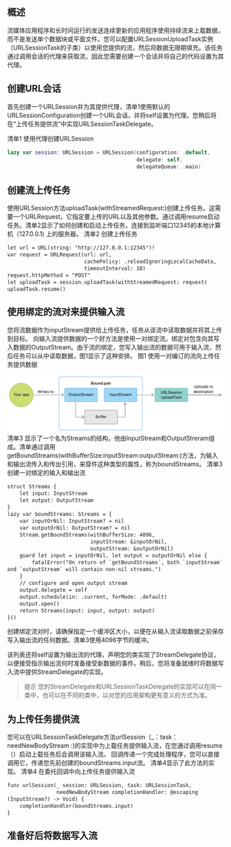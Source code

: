 ## 概述
流媒体应用程序和长时间运行的发送连续更新的应用程序使用持续流来上载数据，而不是发送单个数据块或平面文件。您可以配置URLSessionUploadTask实例（URLSessionTask的子类）以使用您提供的流，然后将数据无限期填充。该任务通过调用会话的代理来获取流，因此您需要创建一个会话并将自己的代码设置为其代理。

## 创建URL会话
首先创建一个URLSession并为其提供代理，清单1使用默认的URLSessionConfiguration创建一个URL会话，并将self设置为代理。您稍后将在“上传任务提供流”中实现URLSessionTaskDelegate。

清单1 使用代理创建URLSession
```swift
lazy var session: URLSession = URLSession(configuration: .default,
                                          delegate: self,
                                          delegateQueue: .main)
```
## 创建流上传任务
使用URLSession方法uploadTask(withStreamedRequest:)创建上传任务。这需要一个URLRequest，它指定要上传的URL以及其他参数。通过调用resume启动任务。清单2显示了如何创建和启动上传任务，连接到监听端口12345的本地计算机（127.0.0.1) 上的服务器。
清单2 创建上传任务
```
let url = URL(string: "http://127.0.0.1:12345")!
var request = URLRequest(url: url,
                         cachePolicy: .reloadIgnoringLocalCacheData,
                         timeoutInterval: 10)
request.httpMethod = "POST"
let uploadTask = session.uploadTask(withStreamedRequest: request)
uploadTask.resume()
```
## 使用绑定的流对来提供输入流
您将流数据作为inputStream提供给上传任务，任务从该流中读取数据并将其上传到目标。
向输入流提供数据的一个好方法是使用一对绑定流。绑定对包含向其写入数据的OutputStream。由于流的绑定，您写入输出流的数据可用于输入流，然后任务可以从中读取数据，图1显示了这种安排。
图1 使用一对编订的流向上传任务提供数据

![1606386222497](image/1606386222497.png)清单3 显示了一个名为Streams的结构，他由InputStream和OutputStreram组成。清单通过调用getBoundStreams(withBufferSize:inputStream:outputStream:)方法，为输入和输出流传入和传出引用，来穿件这种类型的属性，称为boundStreams。
清单3 创建一对绑定的输入和输出流

```
struct Streams {
    let input: InputStream
    let output: OutputStream
}
lazy var boundStreams: Streams = {
    var inputOrNil: InputStream? = nil
    var outputOrNil: OutputStream? = nil
    Stream.getBoundStreams(withBufferSize: 4096,
                           inputStream: &inputOrNil,
                           outputStream: &outputOrNil)
    guard let input = inputOrNil, let output = outputOrNil else {
        fatalError("On return of `getBoundStreams`, both `inputStream` and `outputStream` will contain non-nil streams.")
    }
    // configure and open output stream
    output.delegate = self
    output.schedule(in: .current, forMode: .default)
    output.open()
    return Streams(input: input, output: output)
}()
```
创建绑定流对时，请确保指定一个缓冲区大小，以便在从输入流读取数据之前保存写入输出流的任何数据。清单3使用4096字节的缓冲。

该列表还将self设置为输出流的代理，声明您的类实现了StreamDelegate协议，以便接受指示输出流何时准备接受新数据的事件。稍后，您将准备就绪时将数据写入流中提供StreamDelegate的实现。

> 提示
> 您的StreamDelegate和URLSessionTaskDelegate的实现可以在同一类中，也可以在不同的类中，以对您的应用架构更有意义的方式为准。

## 为上传任务提供流
您可以在URLSessionTaskDelegate方法urlSession（_：task：needNewBodyStream :)的实现中为上载任务提供输入流，在您通过调用resume（）启动上载任务后会调用该输入流。 回调传递一个完成处理程序，您可以直接调用它，传递您先前创建的boundStreams.input流。 清单4显示了此方法的实现。
清单4 在委托回调中向上传任务提供输入流
```
func urlSession(_ session: URLSession, task: URLSessionTask,
                needNewBodyStream completionHandler: @escaping (InputStream?) -> Void) {
    completionHandler(boundStreams.input)
}
```

## 准备好后将数据写入流

